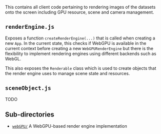 This contains all client code pertaining to rendering images of the datasets onto the screen including GPU resource, scene and camera management.

## `renderEngine.js`

Exposes a function `createRenderEngine(...)` that is called when creating a new `App`. In the current state, this checks if WebGPU is available in the current context before creating a new `WebGPURenderEngine` but there is the flexibility to implement rendering engines using different backends such as WebGL.

This also exposes the `Renderable` class which is used to create objects that the render engine uses to manage scene state and resources.

## `sceneObject.js`

TODO

## Sub-directories

* [`webGPU/`](webGPU/README.md) A WebGPU-based render engine implementation

